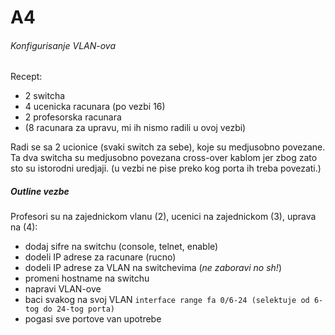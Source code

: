 # A4
###### Konfigurisanje VLAN-ova

Recept:
- 2 switcha
- 4 ucenicka racunara (po vezbi 16)
- 2 profesorska racunara
- (8 racunara za upravu, mi ih nismo radili u ovoj vezbi)

Radi se sa 2 ucionice (svaki switch za sebe), koje su medjusobno povezane.
Ta dva switcha su medjusobno povezana cross-over kablom jer zbog zato sto su
istorodni uredjaji. (u vezbi ne pise preko kog porta ih treba povezati.)

##### Outline vezbe
Profesori su na zajednickom vlanu (2), ucenici na zajednickom (3), uprava na (4):
- dodaj sifre na switchu (console, telnet, enable)
- dodeli IP adrese za racunare (rucno)
- dodeli IP adrese za VLAN na switchevima (_ne zaboravi no sh!_)
- promeni hostname na switchu
- napravi VLAN-ove
- baci svakog na svoj VLAN ```interface range fa 0/6-24 (selektuje od 6-tog
  do 24-tog porta)```
- pogasi sve portove van upotrebe